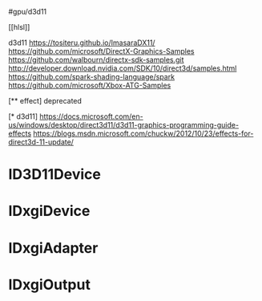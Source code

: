 #gpu/d3d11 

[[hlsl]]

d3d11
https://tositeru.github.io/ImasaraDX11/
https://github.com/microsoft/DirectX-Graphics-Samples
https://github.com/walbourn/directx-sdk-samples.git
http://developer.download.nvidia.com/SDK/10/direct3d/samples.html
https://github.com/spark-shading-language/spark
https://github.com/microsoft/Xbox-ATG-Samples

[** effect]
	deprecated

[* d3d11]
	https://docs.microsoft.com/en-us/windows/desktop/direct3d11/d3d11-graphics-programming-guide-effects
	https://blogs.msdn.microsoft.com/chuckw/2012/10/23/effects-for-direct3d-11-update/


# ID3D11Device

# IDxgiDevice

# IDxgiAdapter

# IDxgiOutput
